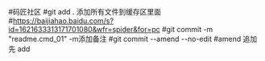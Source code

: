 #码匠社区
#git add . 添加所有文件到缓存区里面
#https://baijiahao.baidu.com/s?id=1621633313171701080&wfr=spider&for=pc 
#git commit -m "readme.cmd_01" -m添加备注
#git commit --amend --no-edit 
#amend 追加 先 add 